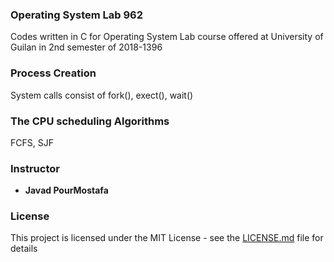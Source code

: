 ### Operating System Lab 962 
Codes written in C for Operating System Lab course offered at University of Guilan in 2nd semester of 2018-1396

### Process Creation
System calls consist of fork(), exect(), wait()

### The CPU scheduling Algorithms
FCFS, SJF

### Instructor
* **Javad PourMostafa** 

### License

This project is licensed under the MIT License - see the [LICENSE.md](LICENSE.md) file for details

